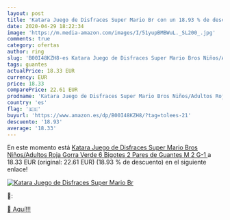 ```yaml
---
layout: post
title: 'Katara Juego de Disfraces Super Mario Br con un 18.93 % de descuento'
date: 2020-04-29 18:22:34
image: 'https://m.media-amazon.com/images/I/51yupBMBWuL._SL200_.jpg'
comments: true
category: ofertas
author: ring
slug: 'B00I48KZH8-es Katara Juego de Disfraces Super Mario Bros Niños/Adultos...'
tags: guantes
actualPrice: 18.33 EUR
currency: EUR
price: 18.33
comparePrice: 22.61 EUR
prodname: 'Katara Juego de Disfraces Super Mario Bros Niños/Adultos Roja  Gorra Verde  6 Bigotes  2 Pares de Guantes  M 2 G-1 '
country: 'es'
flag: '🇪🇸'
buyurl: 'https://www.amazon.es/dp/B00I48KZH8/?tag=tolees-21'
descuento: '18.93'
average: '18.33'
---
```


En este momento está [Katara Juego de Disfraces Super Mario Bros Niños/Adultos Roja  Gorra Verde  6 Bigotes  2 Pares de Guantes  M 2 G-1 ](https://www.amazon.es/dp/B00I48KZH8/?tag=tolees-21) a 18.33 EUR (original: 22.61 EUR) (18.93 %  de descuento) en el siguiente enlace!

[![Katara Juego de Disfraces Super Mario Br](https://m.media-amazon.com/images/I/51yupBMBWuL._SL200_.jpg)](https://www.amazon.es/dp/B00I48KZH8/?tag=tolees-21)

🔎:


[🛒 Aquí!!!](https://www.amazon.es/dp/B00I48KZH8/?tag=tolees-21)
